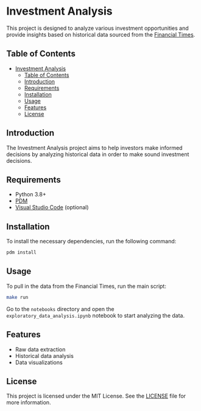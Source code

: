 # Investment Analysis

This project is designed to analyze various investment opportunities and provide insights based on historical data sourced from the [Financial Times](https://www.ft.com/).

## Table of Contents

- [Investment Analysis](#investment-analysis)
  - [Table of Contents](#table-of-contents)
  - [Introduction](#introduction)
  - [Requirements](#requirements)
  - [Installation](#installation)
  - [Usage](#usage)
  - [Features](#features)
  - [License](#license)

## Introduction

The Investment Analysis project aims to help investors make informed decisions by analyzing historical data in order to make sound investment decisions.

## Requirements

- Python 3.8+
- [PDM](https://pdm.fming.dev/)
- [Visual Studio Code](https://code.visualstudio.com/) (optional)

## Installation

To install the necessary dependencies, run the following command:
```bash
pdm install
```

## Usage

To pull in the data from the Financial Times, run the main script:
```bash
make run
```

Go to the `notebooks` directory and open the `exploratory_data_analysis.ipynb` notebook to start analyzing the data.

## Features

- Raw data extraction
- Historical data analysis
- Data visualizations

## License

This project is licensed under the MIT License. See the [LICENSE](LICENSE) file for more information.